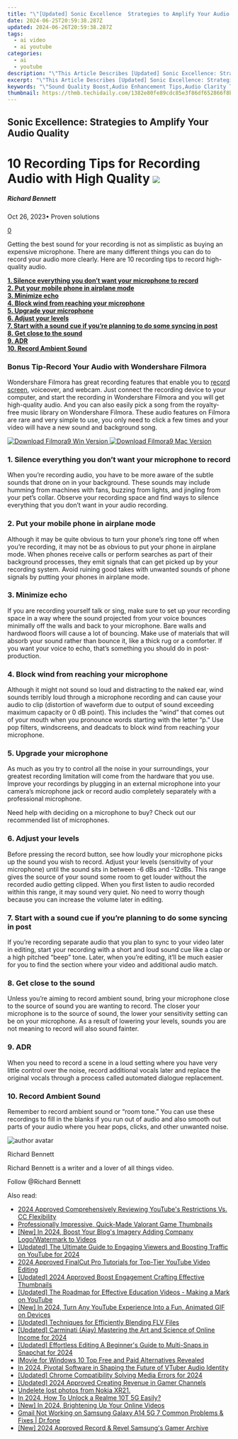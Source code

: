 ```yaml
---
title: "\"[Updated] Sonic Excellence  Strategies to Amplify Your Audio Quality\""
date: 2024-06-25T20:59:38.287Z
updated: 2024-06-26T20:59:38.287Z
tags:
  - ai video
  - ai youtube
categories:
  - ai
  - youtube
description: "\"This Article Describes [Updated] Sonic Excellence: Strategies to Amplify Your Audio Quality\""
excerpt: "\"This Article Describes [Updated] Sonic Excellence: Strategies to Amplify Your Audio Quality\""
keywords: "\"Sound Quality Boost,Audio Enhancement Tips,Audio Clarity Techniques,Sonic Improvement Guide,Audio Excellence Strategies,High-Quality Sound Methods,Audio Amplification Secrets\""
thumbnail: https://thmb.techidaily.com/1382e80fe89cdc85e3f86df652866f8b806d3041c2bfdfcea85ed48c584b9f54.JPG
---
```


## Sonic Excellence: Strategies to Amplify Your Audio Quality

# 10 Recording Tips for Recording Audio with High Quality ![](https://images.wondershare.com/filmora/article-images/richard-bennett.jpg)

##### Richard Bennett

 Oct 26, 2023• Proven solutions

[0](#commentsBoxSeoTemplate)

Getting the best sound for your recording is not as simplistic as buying an expensive microphone. There are many different things you can do to record your audio more clearly. Here are 10 recording tips to record high-quality audio.

[**1\. Silence everything you don’t want your microphone to record**](#Silence)  
[**2\. Put your mobile phone in airplane mode**](#airplane-mode)  
[**3\. Minimize echo**](#Minimize-echo)  
[**4\. Block wind from reaching your microphone**](#Block-wind)  
[**5\. Upgrade your microphone**](#Upgrade-your-microphone)  
[**6\. Adjust your levels**](#Adjust-your-levels)  
[**7\. Start with a sound cue if you’re planning to do some syncing in post**](#sound-cue)  
[**8\. Get close to the sound**](#Get-close-to-the-sound)  
[**9\. ADR**](#ADR)  
[**10\. Record Ambient Sound**](#Record-Ambient-Sound)

### Bonus Tip-Record Your Audio with Wondershare Filmora

Wondershare Filmora has great recording features that enable you to [record screen](https://tools.techidaily.com/wondershare/filmora/download/), voiceover, and webcam. Just connect the recording device to your computer, and start the recording in Wondershare Filmora and you will get high-quality audio. And you can also easily pick a song from the royalty-free music library on Wondershare Filmora. These audio features on Filmora are rare and very simple to use, you only need to click a few times and your video will have a new sound and background song.

[![Download Filmora9 Win Version](https://images.wondershare.com/filmora/guide/download-btn-win.jpg) ](https://tools.techidaily.com/wondershare/filmora/download/) [![Download Filmora9 Mac Version](https://images.wondershare.com/filmora/guide/download-btn-mac.jpg) ](https://tools.techidaily.com/wondershare/filmora/download/)

### **1\. Silence everything you don’t want your microphone to record**

When you’re recording audio, you have to be more aware of the subtle sounds that drone on in your background. These sounds may include humming from machines with fans, buzzing from lights, and jingling from your pet’s collar. Observe your recording space and find ways to silence everything that you don’t want in your audio recording.

### **2\. Put your mobile phone in airplane mode**

Although it may be quite obvious to turn your phone’s ring tone off when you’re recording, it may not be as obvious to put your phone in airplane mode. When phones receive calls or perform searches as part of their background processes, they emit signals that can get picked up by your recording system. Avoid ruining good takes with unwanted sounds of phone signals by putting your phones in airplane mode.

### **3\. Minimize echo**

If you are recording yourself talk or sing, make sure to set up your recording space in a way where the sound projected from your voice bounces minimally off the walls and back to your microphone. Bare walls and hardwood floors will cause a lot of bouncing. Make use of materials that will absorb your sound rather than bounce it, like a thick rug or a comforter. If you want your voice to echo, that’s something you should do in post-production.

### **4\. Block wind from reaching your microphone**

Although it might not sound so loud and distracting to the naked ear, wind sounds terribly loud through a microphone recording and can cause your audio to clip (distortion of waveform due to output of sound exceeding maximum capacity or 0 dB point). This includes the “wind” that comes out of your mouth when you pronounce words starting with the letter “p.” Use pop filters, windscreens, and deadcats to block wind from reaching your microphone.

### **5\. Upgrade your microphone**

As much as you try to control all the noise in your surroundings, your greatest recording limitation will come from the hardware that you use. Improve your recordings by plugging in an external microphone into your camera’s microphone jack or record audio completely separately with a professional microphone.

Need help with deciding on a microphone to buy? Check out our recommended list of microphones.

### **6\. Adjust your levels**

Before pressing the record button, see how loudly your microphone picks up the sound you wish to record. Adjust your levels (sensitivity of your microphone) until the sound sits in between -6 dBs and -12dBs. This range gives the source of your sound some room to get louder without the recorded audio getting clipped. When you first listen to audio recorded within this range, it may sound very quiet. No need to worry though because you can increase the volume later in editing.

### **7\. Start with a sound cue if you’re planning to do some syncing in post**

If you’re recording separate audio that you plan to sync to your video later in editing, start your recording with a short and loud sound cue like a clap or a high pitched “beep” tone. Later, when you’re editing, it’ll be much easier for you to find the section where your video and additional audio match.

### **8\. Get close to the sound**

Unless you’re aiming to record ambient sound, bring your microphone close to the source of sound you are wanting to record. The closer your microphone is to the source of sound, the lower your sensitivity setting can be on your microphone. As a result of lowering your levels, sounds you are not meaning to record will also sound fainter.

### **9\. ADR**

When you need to record a scene in a loud setting where you have very little control over the noise, record additional vocals later and replace the original vocals through a process called automated dialogue replacement.

### **10\. Record Ambient Sound**

Remember to record ambient sound or “room tone.” You can use these recordings to fill in the blanks if you run out of audio and also smooth out parts of your audio where you hear pops, clicks, and other unwanted noise.

![author avatar](https://images.wondershare.com/filmora/article-images/richard-bennett.jpg)

Richard Bennett

Richard Bennett is a writer and a lover of all things video.

Follow @Richard Bennett


<ins class="adsbygoogle"
     style="display:block"
     data-ad-format="autorelaxed"
     data-ad-client="ca-pub-7571918770474297"
     data-ad-slot="1223367746"></ins>



<ins class="adsbygoogle"
     style="display:block"
     data-ad-client="ca-pub-7571918770474297"
     data-ad-slot="8358498916"
     data-ad-format="auto"
     data-full-width-responsive="true"></ins>

<span class="atpl-alsoreadstyle">Also read:</span>
<div><ul>
<li><a href="https://youtube-blog.techidaily.com/approved-comprehensively-reviewing-youtubes-restrictions-vs-cc-flexibility/"><u>2024 Approved  Comprehensively Reviewing YouTube's Restrictions Vs. CC Flexibility</u></a></li>
<li><a href="https://youtube-blog.techidaily.com/ssionally-impressive-quick-made-valorant-game-thumbnails/"><u>Professionally Impressive, Quick-Made Valorant Game Thumbnails</u></a></li>
<li><a href="https://youtube-blog.techidaily.com/n-2024-boost-your-blogs-imagery-adding-company-logowatermark-to-videos/"><u>[New] In 2024, Boost Your Blog's Imagery  Adding Company Logo/Watermark to Videos</u></a></li>
<li><a href="https://youtube-blog.techidaily.com/ed-the-ultimate-guide-to-engaging-viewers-and-boosting-traffic-on-youtube-for-2024/"><u>[Updated] The Ultimate Guide to Engaging Viewers and Boosting Traffic on YouTube for 2024</u></a></li>
<li><a href="https://youtube-blog.techidaily.com/approved-finalcut-pro-tutorials-for-top-tier-youtube-video-editing/"><u>2024 Approved  FinalCut Pro Tutorials for Top-Tier YouTube Video Editing</u></a></li>
<li><a href="https://youtube-blog.techidaily.com/ed-2024-approved-boost-engagement-crafting-effective-thumbnails/"><u>[Updated] 2024 Approved  Boost Engagement  Crafting Effective Thumbnails</u></a></li>
<li><a href="https://youtube-blog.techidaily.com/ed-the-roadmap-for-effective-education-videos-making-a-mark-on-youtube/"><u>[Updated] The Roadmap for Effective Education Videos - Making a Mark on YouTube</u></a></li>
<li><a href="https://youtube-blog.techidaily.com/n-2024-turn-any-youtube-experience-into-a-fun-animated-gif-on-devices/"><u>[New] In 2024, Turn Any YouTube Experience Into a Fun, Animated GIF on Devices</u></a></li>
<li><a href="https://youtube-blog.techidaily.com/ed-techniques-for-efficiently-blending-flv-files/"><u>[Updated] Techniques for Efficiently Blending FLV Files</u></a></li>
<li><a href="https://youtube-blog.techidaily.com/ed-carminati-ajay-mastering-the-art-and-science-of-online-income-for-2024/"><u>[Updated] Carminati (Ajay)  Mastering the Art and Science of Online Income for 2024</u></a></li>
<li><a href="https://snapchat-videos.techidaily.com/updated-effortless-editing-a-beginners-guide-to-multi-snaps-in-snapchat-for-2024/"><u>[Updated] Effortless Editing  A Beginner's Guide to Multi-Snaps in Snapchat for 2024</u></a></li>
<li><a href="https://video-creation-software.techidaily.com/imovie-for-windows-10-top-free-and-paid-alternatives-revealed/"><u>IMovie for Windows 10 Top Free and Paid Alternatives Revealed</u></a></li>
<li><a href="https://extra-guidance.techidaily.com/in-2024-pivotal-software-in-shaping-the-future-of-vtuber-audio-identity/"><u>In 2024, Pivotal Software in Shaping the Future of VTuber Audio Identity</u></a></li>
<li><a href="https://facebook-videos.techidaily.com/updated-chrome-compatibility-solving-media-errors-for-2024/"><u>[Updated] Chrome Compatibility  Solving Media Errors for 2024</u></a></li>
<li><a href="https://facebook-video-share.techidaily.com/updated-2024-approved-creating-revenue-in-gamer-channels/"><u>[Updated] 2024 Approved  Creating Revenue in Gamer Channels</u></a></li>
<li><a href="https://techidaily.com/undelete-lost-photos-from-nokia-xr21-by-fonelab-android-recover-photos/"><u>Undelete lost photos from Nokia XR21.</u></a></li>
<li><a href="https://easy-unlock-android.techidaily.com/in-2024-how-to-unlock-a-realme-10t-5g-easily-by-drfone-android/"><u>In 2024, How To Unlock a Realme 10T 5G Easily?</u></a></li>
<li><a href="https://facebook-video-footage.techidaily.com/new-in-2024-brightening-up-your-online-videos/"><u>[New] In 2024, Brightening Up Your Online Videos</u></a></li>
<li><a href="https://howto.techidaily.com/gmail-not-working-on-samsung-galaxy-a14-5g-7-common-problems-and-fixes-drfone-by-drfone-fix-android-problems-fix-android-problems/"><u>Gmail Not Working on Samsung Galaxy A14 5G 7 Common Problems & Fixes | Dr.fone</u></a></li>
<li><a href="https://visual-screen-recording.techidaily.com/new-2024-approved-record-and-revel-samsungs-gamer-archive/"><u>[New] 2024 Approved  Record & Revel  Samsung's Gamer Archive</u></a></li>
</ul></div>
